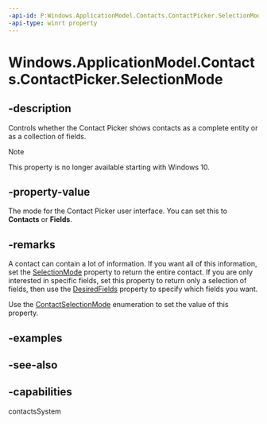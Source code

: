 ```yaml
---
-api-id: P:Windows.ApplicationModel.Contacts.ContactPicker.SelectionMode
-api-type: winrt property
---
```


<!-- Property syntax
public Windows.ApplicationModel.Contacts.ContactSelectionMode SelectionMode { get;  set; }
-->

# Windows.ApplicationModel.Contacts.ContactPicker.SelectionMode

## -description
Controls whether the Contact Picker shows contacts as a complete entity or as a collection of fields.

> [!NOTE]
> This property is no longer available starting with Windows 10.

## -property-value
The mode for the Contact Picker user interface. You can set this to **Contacts** or **Fields**.

## -remarks
A contact can contain a lot of information. If you want all of this information, set the [SelectionMode](contactpicker_selectionmode.md) property to return the entire contact. If you are only interested in specific fields, set this property to return only a selection of fields, then use the [DesiredFields](contactpicker_desiredfields.md) property to specify which fields you want.

Use the [ContactSelectionMode](contactselectionmode.md) enumeration to set the value of this property.

## -examples

## -see-also

## -capabilities
contactsSystem

